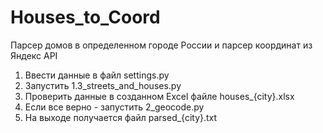 # Houses_to_Coord
Парсер домов в определенном городе России и парсер координат из Яндекс API


1. Ввести данные в файл settings.py
2. Запустить 1.3_streets_and_houses.py
3. Проверить данные в созданном Excel файле houses_{city}.xlsx
4. Если все верно - запустить 2_geocode.py
5. На выходе получается файл parsed_{city}.txt
